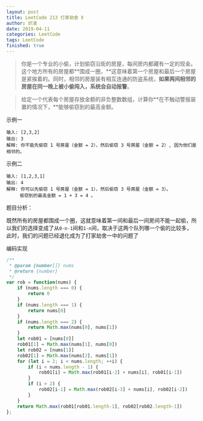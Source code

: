 ```yaml
---
layout: post
title: LeetCode 213 打家劫舍 Ⅱ
author: 炽凌
date: 2019-04-11
categories: LeetCode
tags: LeetCode
finished: true
---
```


> 你是一个专业的小偷，计划偷窃沿街的房屋，每间房内都藏有一定的现金。这个地方所有的房屋都**围成一圈，**这意味着第一个房屋和最后一个房屋是紧挨着的。同时，相邻的房屋装有相互连通的防盗系统，**如果两间相邻的房屋在同一晚上被小偷闯入，系统会自动报警**。

> 给定一个代表每个房屋存放金额的非负整数数组，计算你**在不触动警报装置的情况下，**能够偷窃到的最高金额。

示例一

```
输入: [2,3,2]
输出: 3
解释: 你不能先偷窃 1 号房屋（金额 = 2），然后偷窃 3 号房屋（金额 = 2）, 因为他们是相邻的。
```

示例二

```
输入: [1,2,3,1]
输出: 4
解释: 你可以先偷窃 1 号房屋（金额 = 1），然后偷窃 3 号房屋（金额 = 3）。
     偷窃到的最高金额 = 1 + 3 = 4 。
```

题目分析：

既然所有的房屋都围成一个圈，这就意味着第一间和最后一间房间不能一起偷，所以我们的选择变成了从`0-n-1`间和`1-n`间，取决于这两个队列哪一个偷的比较多，此时，我们的问题已经退化成为了打家劫舍一中的问题了

编码实现

```js
/**
 * @param {number[]} nums
 * @return {number}
 */
var rob = function(nums) {
    if (nums.length === 0) {
        return 0
    }
    if (nums.length === 1) {
        return nums[0]
    }
    if (nums.length === 2) {
        return Math.max(nums[0], nums[1])
    }
    let rob01 = [nums[0]]
    rob01[1] = Math.max(nums[1], nums[0])
    let rob02 = [nums[1]]
    rob02[1] = Math.max(nums[2], nums[1])
    for (let i = 2; i < nums.length; ++i) {
        if (i < nums.length - 1) {
            rob01[i] = Math.max(rob01[i-2] + nums[i], rob01[i-1])    
        }
        if (i > 2) {
            rob02[i-1] = Math.max(rob02[i-3] + nums[i], rob02[i-2])     
        }
    }
    return Math.max(rob01[rob01.length-1], rob02[rob02.length-1])
};
```

